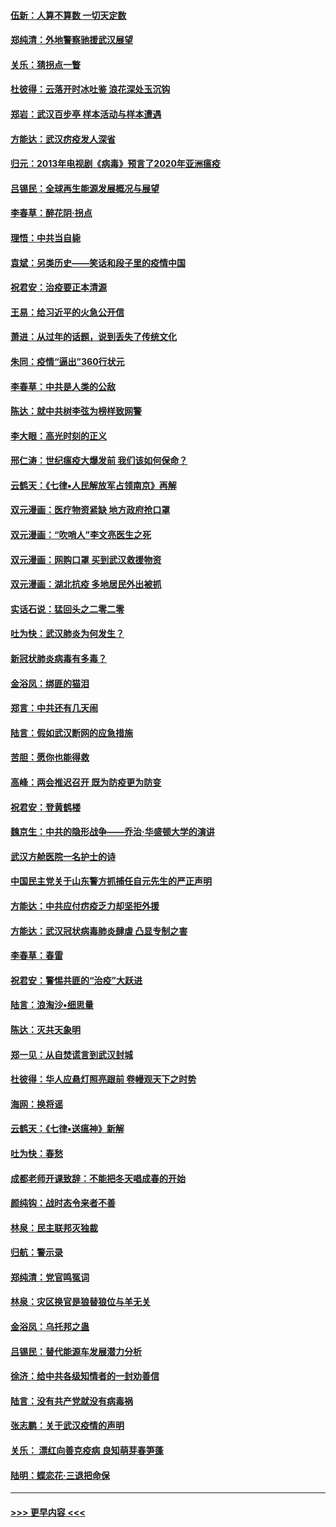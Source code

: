 #### [伍新：人算不算数 一切天定数](../pages/nsc993/n11893372.md?t=02260331) 
#### [郑纯清：外地警察驰援武汉展望](../pages/nsc993/n11893115.md?t=02260331) 
#### [关乐：猜拐点一瞥](../pages/nsc993/n11893020.md?t=02260331) 
#### [杜彼得：云落开时冰吐鉴 浪花深处玉沉钩](../pages/nsc993/n11892107.md?t=02260331) 
#### [郑岩：武汉百步亭 样本活动与样本遭遇](../pages/nsc993/n11892310.md?t=02260331) 
#### [方能达：武汉疠疫发人深省](../pages/nsc993/n11891376.md?t=02260331) 
#### [归元：2013年电视剧《病毒》预言了2020年亚洲瘟疫](../pages/nsc993/n11891126.md?t=02260331) 
#### [吕锡民：全球再生能源发展概况与展望](../pages/nsc993/n11890613.md?t=02260331) 
#### [李春草：醉花阴·拐点](../pages/nsc993/n11890567.md?t=02260331) 
#### [理悟：中共当自毙](../pages/nsc993/n11890559.md?t=02260331) 
#### [袁斌：另类历史——笑话和段子里的疫情中国](../pages/nsc993/n11889243.md?t=02260331) 
#### [祝君安：治疫要正本清源](../pages/nsc993/n11889085.md?t=02260331) 
#### [王易：给习近平的火急公开信](../pages/nsc993/n11888225.md?t=02260331) 
#### [萧进：从过年的话题，说到丢失了传统文化](../pages/nsc993/n11887732.md?t=02260331) 
#### [朱同：疫情“逼出”360行状元](../pages/nsc993/n11887678.md?t=02260331) 
#### [李春草：中共是人类的公敌](../pages/nsc993/n11887656.md?t=02260331) 
#### [陈达：就中共树李弦为榜样致网警](../pages/nsc993/n11887625.md?t=02260331) 
#### [李大眼：高光时刻的正义](../pages/nsc993/n11887585.md?t=02260331) 
#### [邢仁涛：世纪瘟疫大爆发前 我们该如何保命？](../pages/nsc993/n11887535.md?t=02260331) 
#### [云鹤天：《七律▪人民解放军占领南京》再解](../pages/nsc993/n11887524.md?t=02260331) 
#### [双元漫画：医疗物资紧缺 地方政府抢口罩](../pages/nsc993/n11884744.md?t=02260331) 
#### [双元漫画：“吹哨人”李文亮医生之死](../pages/nsc993/n11884705.md?t=02260331) 
#### [双元漫画：网购口罩 买到武汉救援物资](../pages/nsc993/n11884670.md?t=02260331) 
#### [双元漫画：湖北抗疫 多地居民外出被抓](../pages/nsc993/n11884643.md?t=02260331) 
#### [实话石说：猛回头之二零二零](../pages/nsc993/n11883968.md?t=02260331) 
#### [吐为快：武汉肺炎为何发生？](../pages/nsc993/n11882180.md?t=02260331) 
#### [新冠状肺炎病毒有多毒？](../pages/nsc993/n11881790.md?t=02260331) 
#### [金浴凤：绑匪的猫泪](../pages/nsc993/n11880664.md?t=02260331) 
#### [郑言：中共还有几天闹](../pages/nsc993/n11880645.md?t=02260331) 
#### [陆言：假如武汉断网的应急措施](../pages/nsc993/n11880619.md?t=02260331) 
#### [苦胆：愿你也能得救](../pages/nsc993/n11880601.md?t=02260331) 
#### [高峰：两会推迟召开  既为防疫更为防变](../pages/nsc993/n11879977.md?t=02260331) 
#### [祝君安：登黄鹤楼](../pages/nsc993/n11880583.md?t=02260331) 
#### [魏京生：中共的隐形战争——乔治‧华盛顿大学的演讲](../pages/nsc993/n11879765.md?t=02260331) 
#### [武汉方舱医院一名护士的诗](../pages/nsc993/n11878480.md?t=02260331) 
#### [中国民主党关于山东警方抓捕任自元先生的严正声明](../pages/nsc993/n11877506.md?t=02260331) 
#### [方能达：中共应付疠疫乏力却坚拒外援](../pages/nsc993/n11877497.md?t=02260331) 
#### [方能达：武汉冠状病毒肺炎肆虐 凸显专制之害](../pages/nsc993/n11877475.md?t=02260331) 
#### [李春草：春雷](../pages/nsc993/n11876287.md?t=02260331) 
#### [祝君安：警惕共匪的“治疫”大跃进](../pages/nsc993/n11876084.md?t=02260331) 
#### [陆言：浪淘沙•细思量](../pages/nsc993/n11876071.md?t=02260331) 
#### [陈达：灭共天象明](../pages/nsc993/n11876063.md?t=02260331) 
#### [郑一见：从自焚谎言到武汉封城](../pages/nsc993/n11875621.md?t=02260331) 
#### [杜彼得：华人应悬灯照亮跟前 卷幔观天下之时势](../pages/nsc993/n11874822.md?t=02260331) 
#### [海网：换将谣](../pages/nsc993/n11873712.md?t=02260331) 
#### [云鹤天：《七律▪送瘟神》新解](../pages/nsc993/n11873598.md?t=02260331) 
#### [吐为快：春愁](../pages/nsc993/n11872801.md?t=02260331) 
#### [成都老师开课致辞：不能把冬天唱成春的开始](../pages/nsc993/n11872653.md?t=02260331) 
#### [颜纯钩：战时态令来者不善](../pages/nsc993/n11872011.md?t=02260331) 
#### [林泉：民主联邦灭独裁](../pages/nsc993/n11870998.md?t=02260331) 
#### [归航：警示录](../pages/nsc993/n11870963.md?t=02260331) 
#### [郑纯清：党官鸣冤词](../pages/nsc993/n11870938.md?t=02260331) 
#### [林泉：灾区换官是狼替狼位与羊无关](../pages/nsc993/n11870896.md?t=02260331) 
#### [金浴凤：乌托邦之蛊](../pages/nsc993/n11870879.md?t=02260331) 
#### [吕锡民：替代能源车发展潜力分析](../pages/nsc993/n11870656.md?t=02260331) 
#### [徐济：给中共各级知情者的一封劝善信](../pages/nsc993/n11868561.md?t=02260331) 
#### [陆言：没有共产党就没有病毒祸](../pages/nsc993/n11868232.md?t=02260331) 
#### [张志鹏：关于武汉疫情的声明](../pages/nsc993/n11867182.md?t=02260331) 
#### [关乐： 漂红向善克疫病 良知萌芽春笋蓬](../pages/nsc993/n11865710.md?t=02260331) 
#### [陆明：蝶恋花‧三退把命保](../pages/nsc993/n11865673.md?t=02260331) 

----
#### [ >>> 更早内容 <<< ](../indexes/nsc993-earlier.md)
